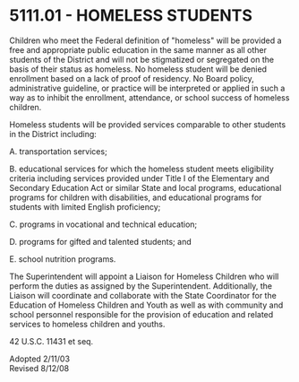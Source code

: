5111.01 - HOMELESS STUDENTS
===========================

Children who meet the Federal definition of "homeless" will be provided
a free and appropriate public education in the same manner as all other
students of the District and will not be stigmatized or segregated on
the basis of their status as homeless. No homeless student will be
denied enrollment based on a lack of proof of residency. No Board
policy, administrative guideline, or practice will be interpreted or
applied in such a way as to inhibit the enrollment, attendance, or
school success of homeless children.

Homeless students will be provided services comparable to other students
in the District including:

A. transportation services;

B. educational services for which the homeless student meets eligibility
criteria including services provided under Title I of the Elementary and
Secondary Education Act or similar State and local programs, educational
programs for children with disabilities, and educational programs for
students with limited English proficiency;

C. programs in vocational and technical education;

D. programs for gifted and talented students; and

E. school nutrition programs.

The Superintendent will appoint a Liaison for Homeless Children who will
perform the duties as assigned by the Superintendent. Additionally, the
Liaison will coordinate and collaborate with the State Coordinator for
the Education of Homeless Children and Youth as well as with community
and school personnel responsible for the provision of education and
related services to homeless children and youths.

42 U.S.C. 11431 et seq.

Adopted 2/11/03\
 Revised 8/12/08
